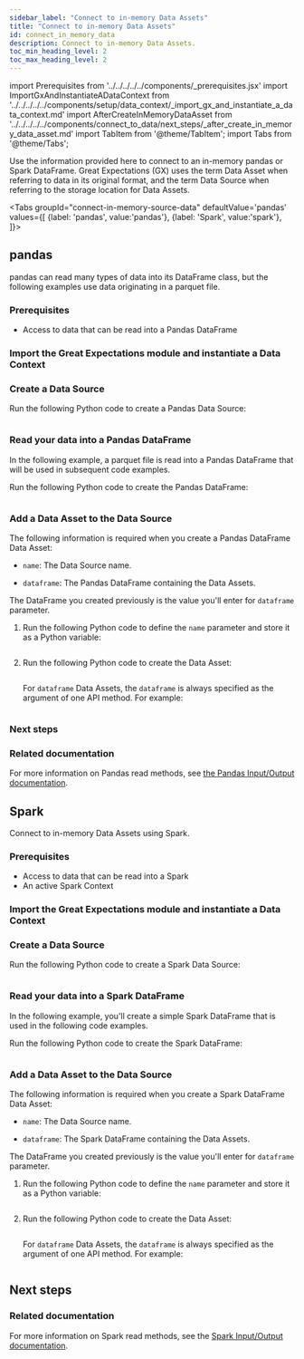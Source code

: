 ```yaml
---
sidebar_label: "Connect to in-memory Data Assets"
title: "Connect to in-memory Data Assets"
id: connect_in_memory_data
description: Connect to in-memory Data Assets.
toc_min_heading_level: 2
toc_max_heading_level: 2
---
```


import Prerequisites from '../../../../../components/_prerequisites.jsx'
import ImportGxAndInstantiateADataContext from '../../../../../components/setup/data_context/_import_gx_and_instantiate_a_data_context.md'
import AfterCreateInMemoryDataAsset from '../../../../../components/connect_to_data/next_steps/_after_create_in_memory_data_asset.md'
import TabItem from '@theme/TabItem';
import Tabs from '@theme/Tabs';

Use the information provided here to connect to an in-memory pandas or Spark DataFrame. Great Expectations (GX) uses the term Data Asset when referring to data in its original format, and the term Data Source when referring to the storage location for Data Assets.

<Tabs
  groupId="connect-in-memory-source-data"
  defaultValue='pandas'
  values={[
  {label: 'pandas', value:'pandas'},
  {label: 'Spark', value:'spark'},
  ]}>
<TabItem value="pandas">

## pandas

pandas can read many types of data into its DataFrame class, but the following examples use data originating in a parquet file.

### Prerequisites

<Prerequisites requirePython = {false} requireInstallation = {true} requireDataContext = {true} requireSourceData = {null} requireDatasource = {false} requireExpectationSuite = {false}>

- Access to data that can be read into a Pandas DataFrame

</Prerequisites> 

### Import the Great Expectations module and instantiate a Data Context

<ImportGxAndInstantiateADataContext />

### Create a Data Source

Run the following Python code to create a Pandas Data Source:

```python title="Python" name="version-0.18 docs/docusaurus/docs/oss/guides/connecting_to_your_data/fluent/in_memory/how_to_connect_to_in_memory_data_using_pandas.py datasource"
```

### Read your data into a Pandas DataFrame

In the following example, a parquet file is read into a Pandas DataFrame that will be used in subsequent code examples.

Run the following Python code to create the Pandas DataFrame:

```python title="Python" name="version-0.18 docs/docusaurus/docs/oss/guides/connecting_to_your_data/fluent/in_memory/how_to_connect_to_in_memory_data_using_pandas.py dataframe"
```

### Add a Data Asset to the Data Source

The following information is required when you create a Pandas DataFrame Data Asset:

- `name`: The Data Source name.

- `dataframe`: The Pandas DataFrame containing the Data Assets.

The DataFrame you created previously is the value you'll enter for `dataframe` parameter.  

1. Run the following Python code to define the `name` parameter and store it as a Python variable:

    ```python title="Python" name="version-0.18 docs/docusaurus/docs/oss/guides/connecting_to_your_data/fluent/in_memory/how_to_connect_to_in_memory_data_using_pandas.py name"
    ```

2. Run the following Python code to create the Data Asset:

    ```python title="Python" name="version-0.18 docs/docusaurus/docs/oss/guides/connecting_to_your_data/fluent/in_memory/how_to_connect_to_in_memory_data_using_pandas.py data_asset"
    ```

    For `dataframe` Data Assets, the `dataframe` is always specified as the argument of one API method. For example:

    ```python title="Python" name="version-0.18 docs/docusaurus/docs/oss/guides/connecting_to_your_data/fluent/in_memory/how_to_connect_to_in_memory_data_using_pandas.py build_batch_request_with_dataframe"
    ```

### Next steps

<AfterCreateInMemoryDataAsset />

### Related documentation

For more information on Pandas read methods, see [the Pandas Input/Output documentation](https://pandas.pydata.org/docs/reference/io.html).

</TabItem>
<TabItem value="spark">

## Spark

Connect to in-memory Data Assets using Spark. 

### Prerequisites

<Prerequisites requirePython = {false} requireInstallation = {true} requireDataContext = {true} requireSourceData = {null} requireDatasource = {false} requireExpectationSuite = {false}>

- Access to data that can be read into a Spark
- An active Spark Context

</Prerequisites> 

### Import the Great Expectations module and instantiate a Data Context

<ImportGxAndInstantiateADataContext />

### Create a Data Source

Run the following Python code to create a Spark Data Source:

```python title="Python" name="version-0.18 docs/docusaurus/docs/oss/guides/connecting_to_your_data/fluent/in_memory/how_to_connect_to_in_memory_data_using_spark.py datasource"
```

### Read your data into a Spark DataFrame

In the following example, you'll create a simple Spark DataFrame that is used in the following code examples.

Run the following Python code to create the Spark DataFrame:

```python title="Python" name="version-0.18 docs/docusaurus/docs/oss/guides/connecting_to_your_data/fluent/in_memory/how_to_connect_to_in_memory_data_using_spark.py dataframe"
```

### Add a Data Asset to the Data Source

The following information is required when you create a Spark DataFrame Data Asset:

- `name`: The Data Source name.

- `dataframe`: The Spark DataFrame containing the Data Assets.

The DataFrame you created previously is the value you'll enter for `dataframe` parameter.  

1. Run the following Python code to define the `name` parameter and store it as a Python variable:

    ```python title="Python" name="version-0.18 docs/docusaurus/docs/oss/guides/connecting_to_your_data/fluent/in_memory/how_to_connect_to_in_memory_data_using_spark.py name"
    ```

2. Run the following Python code to create the Data Asset:

    ```python title="Python" name="version-0.18 docs/docusaurus/docs/oss/guides/connecting_to_your_data/fluent/in_memory/how_to_connect_to_in_memory_data_using_spark.py data_asset"
    ```

    For `dataframe` Data Assets, the `dataframe` is always specified as the argument of one API method. For example:

    ```python title="Python" name="version-0.18 docs/docusaurus/docs/oss/guides/connecting_to_your_data/fluent/in_memory/how_to_connect_to_in_memory_data_using_spark.py build_batch_request_with_dataframe"
    ```

## Next steps

<AfterCreateInMemoryDataAsset />

### Related documentation

For more information on Spark read methods, see the [Spark Input/Output documentation](https://spark.apache.org/docs/latest/api/python/reference/pyspark.pandas/io.html).

</TabItem>
</Tabs>